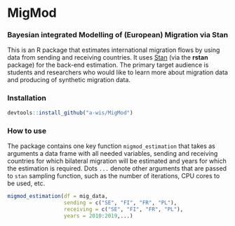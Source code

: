 # MigMod

### Bayesian integrated Modelling of (European) Migration via Stan

This is an R package that estimates international migration flows by using data from sending and receiving countries. It uses
[Stan](https://mc-stan.org) (via the **rstan** package) for the back-end estimation. The primary target audience is students and researchers who would like to learn more about migration data and producing of synthetic migration data. 

### Installation

```r
devtools::install_github("a-wis/MigMod")
```

### How to use

The package contains one key function `migmod_estimation` that takes as arguments a data frame with all needed variables, sending and receiving countries for which bilateral migration will be estimated and years for which the estimation is required. Dots `...` denote other arguments that are passed to `stan` sampling function, such as the number of iterations, CPU cores to be used, etc. 

```r
migmod_estimation(df = mig_data, 
                  sending = c("SE", "FI", "FR", "PL"),
                  receiving = c("SE", "FI", "FR", "PL"),
                  years = 2010:2019,...)
```
